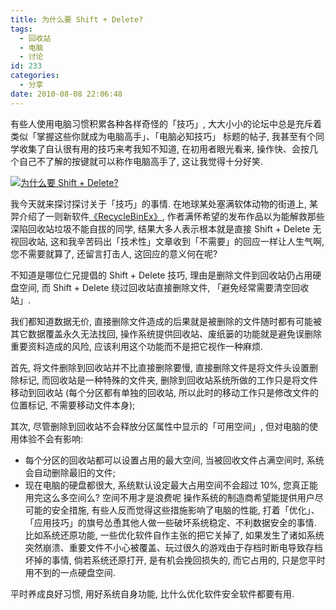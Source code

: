 ```yaml
---
title: 为什么要 Shift + Delete?
tags:
  - 回收站
  - 电脑
  - 讨论
id: 233
categories:
  - 分享
date: 2010-08-08 22:06:48
---
```


有些人使用电脑习惯积累各种各样奇怪的「技巧」, 大大小小的论坛中总是充斥着类似「掌握这些你就成为电脑高手」、「电脑必知技巧」 标题的帖子, 我甚至有个同学收集了自认很有用的技巧来考我知不知道, 在初用者眼光看来, 操作快、会按几个自己不了解的按键就可以称作电脑高手了, 这让我觉得十分好笑.

[![为什么要 Shift + Delete?](//img.beamnote.com/2010/why-shift-delete.png)](//img.beamnote.com/2010/why-shift-delete.png)<!-- more -->

我今天就来探讨探讨关于「技巧」的事情. 在地球某处塞满软体动物的街道上, 某羿介绍了一则新软件[《RecycleBinEx》](http://www.softjie.cn/2010/08/08/recyclebinex/), 作者满怀希望的发布作品以为能解救那些深陷回收站垃圾不能自拔的同学, 结果大多人表示根本就是直接 Shift + Delete 无视回收站, 这和我辛苦码出「技术性」文章收到「不需要」的回应一样让人生气啊, 您不需要就算了, 还留言打击人, 这回应的意义何在呢?

不知道是哪位仁兄提倡的 Shift + Delete 技巧, 理由是删除文件到回收站仍占用硬盘空间, 而 Shift + Delete 绕过回收站直接删除文件, 「避免经常需要清空回收站」.

我们都知道数据无价, 直接删除文件造成的后果就是被删除的文件随时都有可能被其它数据覆盖永久无法找回, 操作系统提供回收站、废纸篓的功能就是避免误删除重要资料造成的风险, 应该利用这个功能而不是把它视作一种麻烦.

首先, 将文件删除到回收站并不比直接删除要慢, 直接删除文件是将文件头设置删除标记, 而回收站是一种特殊的文件夹, 删除到回收站系统所做的工作只是将文件移动到回收站 (每个分区都有单独的回收站, 所以此时的移动工作只是修改文件的位置标记, 不需要移动文件本身);

其次, 尽管删除到回收站不会释放分区属性中显示的「可用空间」, 但对电脑的使用体验不会有影响:

* 每个分区的回收站都可以设置占用的最大空间, 当被回收文件占满空间时, 系统会自动删除最旧的文件;
* 现在电脑的硬盘都很大, 系统默认设定最大占用空间不会超过 10%, 您真正能用完这么多空间么? 空间不用才是浪费呢
操作系统的制造商希望能提供用户尽可能的安全措施, 有些人反而觉得这些措施影响了电脑的性能, 打着「优化」、「应用技巧」的旗号怂恿其他人做一些破坏系统稳定、不利数据安全的事情. 比如系统还原功能, 一些优化软件自作主张的把它关掉了, 如果发生了诸如系统突然崩溃、重要文件不小心被覆盖、玩过很久的游戏由于存档时断电导致存档坏掉的事情, 倘若系统还原打开, 是有机会挽回损失的, 而它占用的, 只是您平时用不到的一点硬盘空间.

平时养成良好习惯, 用好系统自身功能, 比什么优化软件安全软件都要有用.

